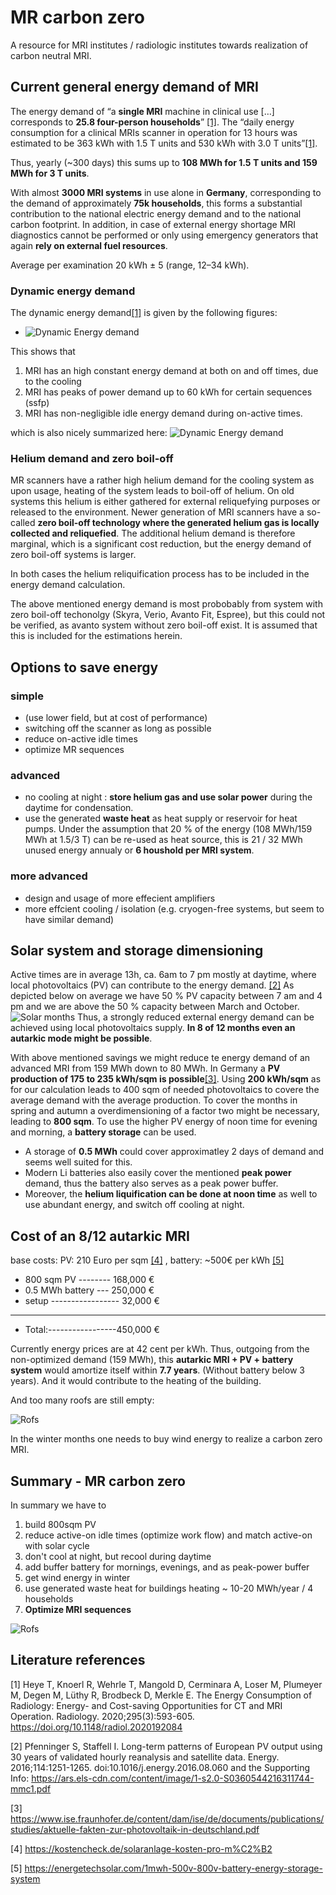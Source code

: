 # MR carbon zero
A resource for MRI institutes / radiologic institutes towards realization of carbon neutral MRI.

## Current general energy demand of MRI
The energy demand of “a **single MRI** machine in clinical use […] corresponds to **25.8 four-person households**” [[1]](#literature-references). The “daily energy consumption for a clinical MRIs  scanner in operation for 13 hours was estimated to be 363 kWh with 1.5 T units and 530 kWh with 3.0 T units”[[1]](#literature-references). 

Thus, yearly (~300 days) this sums up to **108 MWh for 1.5 T units  and 159 MWh for 3 T units**.

With almost **3000 MRI systems** in use alone in **Germany**, corresponding to the demand of approximately **75k households**, this forms a substantial contribution to the national electric energy demand and to the national carbon footprint. In addition, in case of external energy shortage MRI diagnostics cannot be performed or only using emergency generators that again **rely on external fuel resources**.

Average per examination 20 kWh ± 5 (range, 12–34 kWh).

### Dynamic energy demand 
The dynamic energy demand[[1]](#literature-references)  is given by the following figures:

 - ![Dynamic Energy demand](../main/img/dynNRG-MRI_fig2.jpeg)

This shows that 
1. MRI has an high constant energy demand at both on and off times, due to the cooling
2. MRI has peaks of power demand up to 60 kWh for certain sequences (ssfp)
3. MRI has non-negligible idle energy demand during on-active times.

which is also nicely summarized here:
![Dynamic Energy demand](../main/img/dynNRG_MRI_fig7.jpeg)

### Helium demand and zero boil-off
MR scanners have a rather high helium demand for the cooling system as upon usage, heating of the system leads to boil-off of helium.
On old systems this helium is either gathered for external reliquefying purposes or released to the environment.
Newer generation of MRI scanners have a so-called **zero boil-off technology where the generated helium gas is locally collected and reliquefied**. The additional helium demand is therefore marginal, which is a significant cost reduction, but the energy demand of zero boil-off systems is larger.

In both cases the helium reliquification process has to be included in the energy demand calculation.

The above mentioned energy demand is most probobably from system with zero boil-off techonolgy (Skyra, Verio, Avanto Fit, Espree), but this could not be verified, as avanto system without zero boil-off exist. It is assumed that this is included for the estimations herein.


## Options to save energy
### simple
- (use lower field, but at cost of performance)
- switching off the scanner as long as possible
- reduce on-active idle times 
- optimize MR sequences

### advanced 
- no cooling at night : **store helium gas and use solar power** during the daytime for condensation.
- use the generated **waste heat** as heat supply or reservoir for heat pumps. Under the assumption that 20 % of the energy (108 MWh/159 MWh at 1.5/3 T) can be re-used as heat source, this is  21 / 32 MWh unused energy annualy or **6 houshold per MRI system**.

### more advanced 
- design and usage of more effecient amplifiers
- more effcient cooling / isolation (e.g. cryogen-free systems, but seem to have similar demand)

## Solar system and storage dimensioning
Active times are in average 13h, ca. 6am to 7 pm mostly at daytime, where local photovoltaics (PV) can contribute to the energy demand. [[2]](#literature-references) 
As depicted below on average we have 50 % PV capacity between 7 am and 4 pm  and we are above the 50 % capacity between March and October.
![Solar months](../main/img/PV_weekly_hourly_germany.jpg)
Thus, a strongly reduced external energy demand can be achieved using local photovoltaics supply. 
**In 8 of 12 months even an autarkic mode might be possible**.

With above mentioned savings we might reduce te energy demand of an advanced MRI from 159 MWh down to 80 MWh.
In Germany a **PV production of 175 to 235 kWh/sqm is possible**[[3]](#literature-references).  Using **200 kWh/sqm** as for our calculation leads to 400 sqm of needed photovoltaics to covere the average demand with the average production.
To cover the months in spring and autumn a overdimensioning of a factor two might be necessary, leading to **800 sqm**.
To use the higher PV energy of noon time for evening and morning, a **battery storage** can be used.
 - A storage of **0.5 MWh** could cover approximatley 2 days of demand and seems well suited for this. 
 - Modern Li batteries also easily cover the mentioned **peak power** demand, thus the battery also serves as a peak power buffer.
 - Moreover, the **helium liquification can be done at noon time** as well to use abundant energy, and switch off cooling at night.

## Cost of an 8/12 autarkic MRI 
base costs: PV: 210 Euro per sqm [[4]](#literature-references) , battery: ~500€ per kWh [[5]](#literature-references) 

- 800 sqm PV --------  168,000 €
- 0.5 MWh battery --- 250,000 €
- setup ----------------- 32,000 €
- ----------------------------------
- Total:-----------------450,000 €

Currently energy prices are at 42 cent per kWh. Thus, outgoing from the non-optimized demand (159 MWh), this **autarkic MRI + PV + battery system** would amortize itself within **7.7 years**. (Without battery below 3 years). And it would contribute to the heating of the building.

And too many roofs are still empty:

![Rofs](../main/img/roofs.jpg)

In the winter months one needs to buy wind energy to realize a carbon zero MRI.

## Summary - MR carbon zero
In summary we have to
1. build 800sqm PV
2. reduce active-on idle times (optimize work flow) and match active-on with solar cycle
3. don't cool at night, but recool during daytime
4. add buffer battery for mornings, evenings, and as peak-power buffer
5. get wind energy in winter
6. use generated waste heat for buildings heating ~ 10-20 MWh/year / 4 households
7. **Optimize MRI sequences**

![Rofs](../main/img/summary.jpg)

## Literature references

[1]	Heye T, Knoerl R, Wehrle T, Mangold D, Cerminara A, Loser M, Plumeyer M, Degen M, Lüthy R, Brodbeck D, Merkle E. The Energy Consumption of Radiology: Energy- and Cost-saving                    Opportunities for CT and MRI Operation. Radiology. 2020;295(3):593-605. https://doi.org/10.1148/radiol.2020192084 

[2] Pfenninger S, Staffell I. Long-term patterns of European PV output using 30 years of validated hourly reanalysis and satellite data. Energy. 2016;114:1251-1265. doi:10.1016/j.energy.2016.08.060 and the Supporting Info: 
https://ars.els-cdn.com/content/image/1-s2.0-S0360544216311744-mmc1.pdf

[3] https://www.ise.fraunhofer.de/content/dam/ise/de/documents/publications/studies/aktuelle-fakten-zur-photovoltaik-in-deutschland.pdf

[4] https://kostencheck.de/solaranlage-kosten-pro-m%C2%B2

[5] https://energetechsolar.com/1mwh-500v-800v-battery-energy-storage-system

